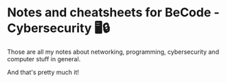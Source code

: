 # Notes and cheatsheets for BeCode - Cybersecurity 🖥️🔒

Those are all my notes about networking, programming, cybersecurity and computer stuff in general.

And that's pretty much it!